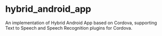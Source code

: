hybrid_android_app
==================

An implementation of Hybrid Android App based on Cordova, supporting Text to Speech and Speech Recognition plugins for Cordova.